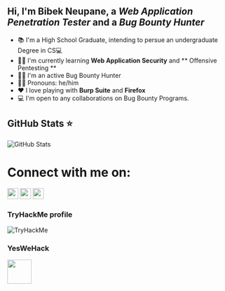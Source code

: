 ## Hi, I'm Bibek Neupane, a *Web Application Penetration Tester* and a *Bug Bounty Hunter*


- 📚 I'm a High School Graduate, intending to persue an undergraduate Degree in CS💻
- 🐱‍👤 I'm currently learning **Web Application Security** and ** Offensive Pentesting **
- 🕵️‍♀️ I'm an active Bug Bounty Hunter
- 👱‍♂️ Pronouns: he/him
- ❤️‍ I love playing with **Burp Suite** and **Firefox**
- 💻 I'm open to any collaborations on Bug Bounty Programs.

<h2>GitHub Stats ⭐️ </h2>
<p><img src="https://github-readme-stats.vercel.app/api?username=nb1b3k&amp;show_icons=true" alt="GitHub Stats"></p>

# Connect with me on:
<p><a href="https://www.twitter.com/nb1b3k"><img src="https://img.shields.io/badge/twitter-%231DA1F2.svg?&style=for-the-badge&logo=twitter&logoColor=white" height=25></a> <a href="https://www.linkedin.com/in/bibek-neupane-a19ab41aa/"><img src="https://img.shields.io/badge/linkedin-%230077B5.svg?&style=for-the-badge&logo=linkedin&logoColor=white" height=25></a> <a href="https://nb1b3k.medium.com/"><img src="https://img.shields.io/badge/medium-%2312100E.svg?&style=for-the-badge&logo=medium&logoColor=white" height=25></a>


### TryHackMe profile

<img src="https://tryhackme-badges.s3.amazonaws.com/.nb1b3k.png" alt="TryHackMe">

### YesWeHack

<a href="https://yeswehack.com/hunters/nb1b3k"><img src="https://blog.yeswehack.com/wp-content/uploads/2018/09/YWH-black.png" height=55></a>
